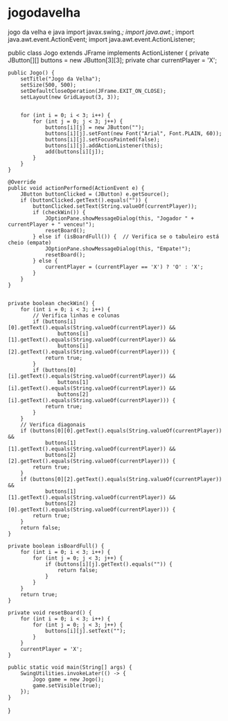 # jogodavelha
jogo da velha e java 
import javax.swing.*;
import java.awt.*;
import java.awt.event.ActionEvent;
import java.awt.event.ActionListener;

public class Jogo extends JFrame implements ActionListener {
    private JButton[][] buttons = new JButton[3][3];
    private char currentPlayer = 'X';

    public Jogo() {
        setTitle("Jogo da Velha");
        setSize(500, 500);
        setDefaultCloseOperation(JFrame.EXIT_ON_CLOSE);
        setLayout(new GridLayout(3, 3));


        for (int i = 0; i < 3; i++) {
            for (int j = 0; j < 3; j++) {
                buttons[i][j] = new JButton("");
                buttons[i][j].setFont(new Font("Arial", Font.PLAIN, 60));
                buttons[i][j].setFocusPainted(false);
                buttons[i][j].addActionListener(this);
                add(buttons[i][j]);
            }
        }
    }

    @Override
    public void actionPerformed(ActionEvent e) {
        JButton buttonClicked = (JButton) e.getSource();
        if (buttonClicked.getText().equals("")) {
            buttonClicked.setText(String.valueOf(currentPlayer));
            if (checkWin()) {
                JOptionPane.showMessageDialog(this, "Jogador " + currentPlayer + " venceu!");
                resetBoard();
            } else if (isBoardFull()) {  // Verifica se o tabuleiro está cheio (empate)
                JOptionPane.showMessageDialog(this, "Empate!");
                resetBoard();
            } else {
                currentPlayer = (currentPlayer == 'X') ? 'O' : 'X';
            }
        }
    }


    private boolean checkWin() {
        for (int i = 0; i < 3; i++) {
            // Verifica linhas e colunas
            if (buttons[i][0].getText().equals(String.valueOf(currentPlayer)) &&
                    buttons[i][1].getText().equals(String.valueOf(currentPlayer)) &&
                    buttons[i][2].getText().equals(String.valueOf(currentPlayer))) {
                return true;
            }
            if (buttons[0][i].getText().equals(String.valueOf(currentPlayer)) &&
                    buttons[1][i].getText().equals(String.valueOf(currentPlayer)) &&
                    buttons[2][i].getText().equals(String.valueOf(currentPlayer))) {
                return true;
            }
        }
        // Verifica diagonais
        if (buttons[0][0].getText().equals(String.valueOf(currentPlayer)) &&
                buttons[1][1].getText().equals(String.valueOf(currentPlayer)) &&
                buttons[2][2].getText().equals(String.valueOf(currentPlayer))) {
            return true;
        }
        if (buttons[0][2].getText().equals(String.valueOf(currentPlayer)) &&
                buttons[1][1].getText().equals(String.valueOf(currentPlayer)) &&
                buttons[2][0].getText().equals(String.valueOf(currentPlayer))) {
            return true;
        }
        return false;
    }

    private boolean isBoardFull() {
        for (int i = 0; i < 3; i++) {
            for (int j = 0; j < 3; j++) {
                if (buttons[i][j].getText().equals("")) {
                    return false;
                }
            }
        }
        return true;
    }

    private void resetBoard() {
        for (int i = 0; i < 3; i++) {
            for (int j = 0; j < 3; j++) {
                buttons[i][j].setText("");
            }
        }
        currentPlayer = 'X';
    }

    public static void main(String[] args) {
        SwingUtilities.invokeLater(() -> {
            Jogo game = new Jogo();
            game.setVisible(true);
        });
    }
}
